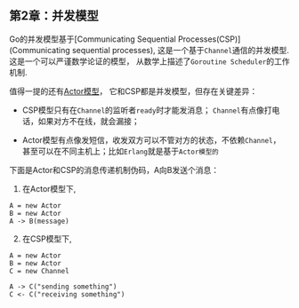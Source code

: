 第2章：并发模型
-------------------

Go的并发模型基于[Communicating Sequential Processes(CSP)](Communicating sequential processes),
这是一个基于`Channel`通信的并发模型. 这是一个可以严谨数学论证的模型，
从数学上描述了`Goroutine Scheduler`的工作机制.

值得一提的还有[Actor模型](https://en.wikipedia.org/wiki/Actor_model)，
它和CSP都是并发模型，但存在关键差异：

* CSP模型只有在`Channel`的监听者`ready`时才能发消息；
`Channel`有点像打电话，如果对方不在线，就会漏接；

* Actor模型有点像发短信，收发双方可以不管对方的状态，不依赖`Channel`，
甚至可以在不同主机上；比如`Erlang`就是基于`Actor模型的`

下面是Actor和CSP的消息传递机制伪码，A向B发送个消息：

1) 在Actor模型下,

```
A = new Actor
B = new Actor
A -> B(message)
```

2) 在CSP模型下,

```
A = new Actor
B = new Actor
C = new Channel

A -> C("sending something")
C <- C("receiving something")
```



